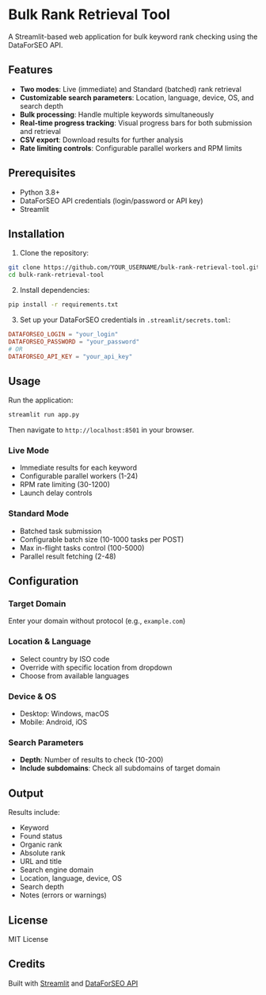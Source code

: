 # Bulk Rank Retrieval Tool

A Streamlit-based web application for bulk keyword rank checking using the DataForSEO API.

## Features

- **Two modes**: Live (immediate) and Standard (batched) rank retrieval
- **Customizable search parameters**: Location, language, device, OS, and search depth
- **Bulk processing**: Handle multiple keywords simultaneously
- **Real-time progress tracking**: Visual progress bars for both submission and retrieval
- **CSV export**: Download results for further analysis
- **Rate limiting controls**: Configurable parallel workers and RPM limits

## Prerequisites

- Python 3.8+
- DataForSEO API credentials (login/password or API key)
- Streamlit

## Installation

1. Clone the repository:
```bash
git clone https://github.com/YOUR_USERNAME/bulk-rank-retrieval-tool.git
cd bulk-rank-retrieval-tool
```

2. Install dependencies:
```bash
pip install -r requirements.txt
```

3. Set up your DataForSEO credentials in `.streamlit/secrets.toml`:
```toml
DATAFORSEO_LOGIN = "your_login"
DATAFORSEO_PASSWORD = "your_password"
# OR
DATAFORSEO_API_KEY = "your_api_key"
```

## Usage

Run the application:
```bash
streamlit run app.py
```

Then navigate to `http://localhost:8501` in your browser.

### Live Mode
- Immediate results for each keyword
- Configurable parallel workers (1-24)
- RPM rate limiting (30-1200)
- Launch delay controls

### Standard Mode
- Batched task submission
- Configurable batch size (10-1000 tasks per POST)
- Max in-flight tasks control (100-5000)
- Parallel result fetching (2-48)

## Configuration

### Target Domain
Enter your domain without protocol (e.g., `example.com`)

### Location & Language
- Select country by ISO code
- Override with specific location from dropdown
- Choose from available languages

### Device & OS
- Desktop: Windows, macOS
- Mobile: Android, iOS

### Search Parameters
- **Depth**: Number of results to check (10-200)
- **Include subdomains**: Check all subdomains of target domain

## Output

Results include:
- Keyword
- Found status
- Organic rank
- Absolute rank
- URL and title
- Search engine domain
- Location, language, device, OS
- Search depth
- Notes (errors or warnings)

## License

MIT License

## Credits

Built with [Streamlit](https://streamlit.io/) and [DataForSEO API](https://dataforseo.com/)
